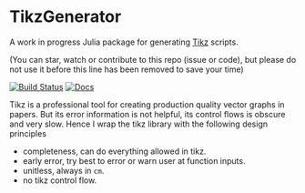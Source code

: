 # TikzGenerator

A work in progress Julia package for generating [Tikz](https://en.m.wikipedia.org/wiki/PGF/TikZ) scripts.

(You can star, watch or contribute to this repo (issue or code), but please do not use it before this line has been removed to save your time)

[![Build Status](https://github.com/GiggleLiu/TikzGenerator.jl/actions/workflows/CI.yml/badge.svg?branch=main)](https://github.com/GiggleLiu/TikzGenerator.jl/actions/workflows/CI.yml?query=branch%3Amain)
[![Docs](https://img.shields.io/badge/docs-dev-blue.svg)](https://giggleliu.github.io/TikzGenerator.jl/build/index.html)

Tikz is a professional tool for creating production quality vector graphs in papers.
But its error information is not helpful, its control flows is obscure and very slow.
Hence I wrap the tikz library with the following design principles

* completeness, can do everything allowed in tikz.
* early error, try best to error or warn user at function inputs.
* unitless, always in `cm`.
* no tikz control flow.
